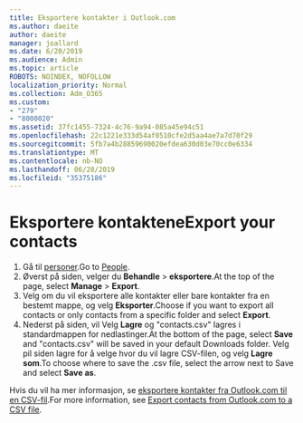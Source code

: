 ```yaml
---
title: Eksportere kontakter i Outlook.com
ms.author: daeite
author: daeite
manager: joallard
ms.date: 6/20/2019
ms.audience: Admin
ms.topic: article
ROBOTS: NOINDEX, NOFOLLOW
localization_priority: Normal
ms.collection: Adm_O365
ms.custom:
- "279"
- "8000020"
ms.assetid: 37fc1455-7324-4c76-9a94-085a45e94c51
ms.openlocfilehash: 22c1221e333d54af0510cfe2d5aa4ae7a7d70f29
ms.sourcegitcommit: 5fb7a4b28859690020efdea630d03e70cc0e6334
ms.translationtype: MT
ms.contentlocale: nb-NO
ms.lasthandoff: 06/28/2019
ms.locfileid: "35375186"
---
```

# <a name="export-your-contacts"></a><span data-ttu-id="8273e-102">Eksportere kontaktene</span><span class="sxs-lookup"><span data-stu-id="8273e-102">Export your contacts</span></span>

1. <span data-ttu-id="8273e-103">Gå til [personer](https://outlook.live.com/people/).</span><span class="sxs-lookup"><span data-stu-id="8273e-103">Go to [People](https://outlook.live.com/people/).</span></span>
2. <span data-ttu-id="8273e-104">Øverst på siden, velger du **Behandle** \> **eksportere**.</span><span class="sxs-lookup"><span data-stu-id="8273e-104">At the top of the page, select **Manage** \> **Export**.</span></span>
3. <span data-ttu-id="8273e-105">Velg om du vil eksportere alle kontakter eller bare kontakter fra en bestemt mappe, og velg **Eksporter**.</span><span class="sxs-lookup"><span data-stu-id="8273e-105">Choose if you want to export all contacts or only contacts from a specific folder and select **Export**.</span></span>
4. <span data-ttu-id="8273e-106">Nederst på siden, vil Velg **Lagre** og "contacts.csv" lagres i standardmappen for nedlastinger.</span><span class="sxs-lookup"><span data-stu-id="8273e-106">At the bottom of the page, select **Save** and "contacts.csv" will be saved in your default Downloads folder.</span></span> <span data-ttu-id="8273e-107">Velg pil siden lagre for å velge hvor du vil lagre CSV-filen, og velg **Lagre som**.</span><span class="sxs-lookup"><span data-stu-id="8273e-107">To choose where to save the .csv file, select the arrow next to Save and select **Save as**.</span></span>

<span data-ttu-id="8273e-108">Hvis du vil ha mer informasjon, se [eksportere kontakter fra Outlook.com til en CSV-fil](https://support.office.com/article/578cca22-3550-4c73-b3f0-9978cfeac83f?wt.mc_id=Office_Outlook_com_Alchemy).</span><span class="sxs-lookup"><span data-stu-id="8273e-108">For more information, see [Export contacts from Outlook.com to a CSV file](https://support.office.com/article/578cca22-3550-4c73-b3f0-9978cfeac83f?wt.mc_id=Office_Outlook_com_Alchemy).</span></span>